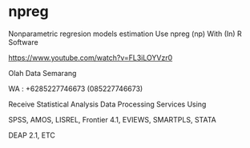 # npreg
Nonparametric regresion models estimation Use npreg (np) With (In) R Software

https://www.youtube.com/watch?v=FL3iLOYVzr0

Olah Data Semarang

WA : +6285227746673 (085227746673)

Receive Statistical Analysis Data Processing Services Using

SPSS, AMOS, LISREL, Frontier 4.1, EVIEWS, SMARTPLS, STATA

DEAP 2.1, ETC
